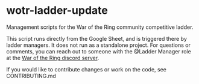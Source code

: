 # wotr-ladder-update
Management scripts for the War of the Ring community competitive ladder.

This script runs directly from the Google Sheet, and is triggered there by ladder managers.
It does not run as a standalone project.
For questions or comments, you can reach out to someone with the @Ladder Manager role at the [War of the Ring discord server](https://discord.gg/6cSKGgbd).

If you would like to contribute changes or work on the code, see CONTRIBUTING.md
